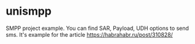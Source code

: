 # unismpp
SMPP project example. You can find SAR, Payload, UDH options to send sms.
It's example for the article https://habrahabr.ru/post/310828/

